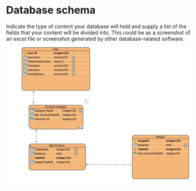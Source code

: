 # Database schema

Indicate the type of content your database will hold and supply a list of the fields that your content will be divided into. This could be as a screenshot of an excel file or screenshot generated by other database-related software.

<img src="sp2-media/Database Diagram.jpg" alt="Persona Two" width="1000">
